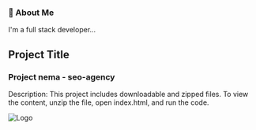### 🚀 About Me
I'm a full stack developer...

## Project Title

### Project nema - seo-agency

Description:
This project includes downloadable and zipped files. To view the content, unzip the file, open index.html, and run the code. 

![Logo]([https://github.com/nehagupta1122/Restoran-/blob/main/bootstrap-restaurant-template.jpg](https://github.com/nehagupta1122/seo-agency/blob/main/seo-agency-website-template.jpg))

